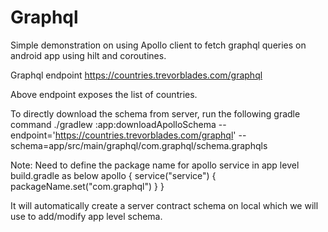 # Graphql
Simple demonstration on using Apollo client to fetch graphql queries on android app using hilt and coroutines.

Graphql endpoint
https://countries.trevorblades.com/graphql

Above endpoint exposes the list of countries.

To directly download the schema from server, run the following gradle command
./gradlew :app:downloadApolloSchema --endpoint='https://countries.trevorblades.com/graphql' --schema=app/src/main/graphql/com.graphql/schema.graphqls

Note: Need to define the package name for apollo service in app level build.gradle as below
apollo {
    service("service") {
        packageName.set("com.graphql")
    }
}

It will automatically create a server contract schema on local which we will use to add/modify app level schema.

